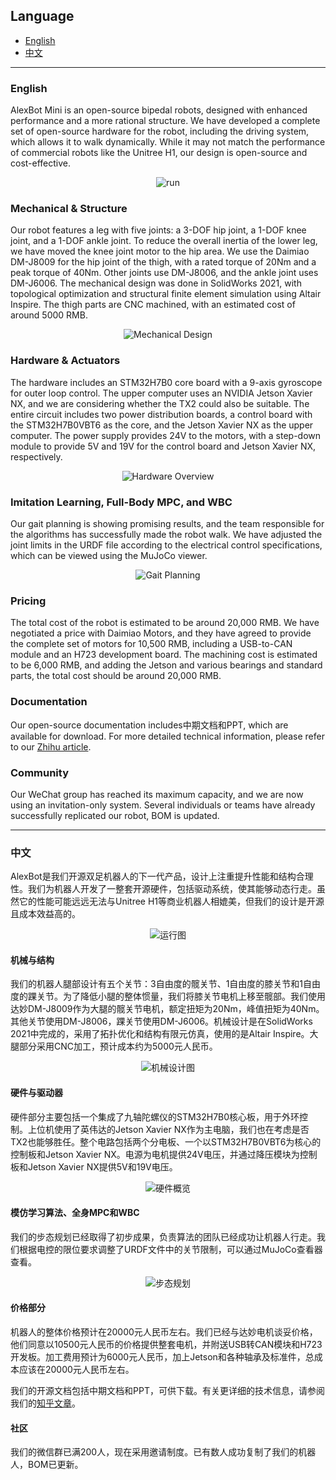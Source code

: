 ## Language

- [English](#english)
- [中文](#中文)

---

### English

AlexBot Mini is an open-source bipedal robots, designed with enhanced performance and a more rational structure. We have developed a complete set of open-source hardware for the robot, including the driving system, which allows it to walk dynamically. While it may not match the performance of commercial robots like the Unitree H1, our design is open-source and cost-effective.

<div style="text-align: center;">
    <img src="https://github.com/Alexhuge1/Alexbot/assets/79268846/a2eb591e-d456-4b0f-b197-b859c2b0c155" alt="run">
</div>

### Mechanical & Structure

Our robot features a leg with five joints: a 3-DOF hip joint, a 1-DOF knee joint, and a 1-DOF ankle joint. To reduce the overall inertia of the lower leg, we have moved the knee joint motor to the hip area. We use the Daimiao DM-J8009 for the hip joint of the thigh, with a rated torque of 20Nm and a peak torque of 40Nm. Other joints use DM-J8006, and the ankle joint uses DM-J6006. The mechanical design was done in SolidWorks 2021, with topological optimization and structural finite element simulation using Altair Inspire. The thigh parts are CNC machined, with an estimated cost of around 5000 RMB.

<div style="text-align: center;">
    <img alt="Mechanical Design" src="https://github.com/Alexhuge1/Alexbot/assets/79268846/150308cd-8ca5-4cd7-801d-cbc1b5fc478d">
</div>

### Hardware & Actuators

The hardware includes an STM32H7B0 core board with a 9-axis gyroscope for outer loop control. The upper computer uses an NVIDIA Jetson Xavier NX, and we are considering whether the TX2 could also be suitable. The entire circuit includes two power distribution boards, a control board with the STM32H7B0VBT6 as the core, and the Jetson Xavier NX as the upper computer. The power supply provides 24V to the motors, with a step-down module to provide 5V and 19V for the control board and Jetson Xavier NX, respectively.

<div style="text-align: center;">
    <img alt="Hardware Overview" src="https://github.com/Alexhuge1/Alexbot/assets/79268846/45d509cd-a820-4300-86af-de6eaf1d7879">
</div>

### Imitation Learning, Full-Body MPC, and WBC

Our gait planning is showing promising results, and the team responsible for the algorithms has successfully made the robot walk. We have adjusted the joint limits in the URDF file according to the electrical control specifications, which can be viewed using the MuJoCo viewer.

<div style="text-align: center;">
    <img alt="Gait Planning" src="https://github.com/Alexhuge1/Alexbot/assets/79268846/ca007be0-8ff4-47b6-8b23-acb9bd97a089">
</div>

### Pricing

The total cost of the robot is estimated to be around 20,000 RMB. We have negotiated a price with Daimiao Motors, and they have agreed to provide the complete set of motors for 10,500 RMB, including a USB-to-CAN module and an H723 development board. The machining cost is estimated to be 6,000 RMB, and adding the Jetson and various bearings and standard parts, the total cost should be around 20,000 RMB.

### Documentation

Our open-source documentation includes中期文档和PPT, which are available for download. For more detailed technical information, please refer to our [Zhihu article](https://zhuanlan.zhihu.com/p/69235601413).

### Community

Our WeChat group has reached its maximum capacity, and we are now using an invitation-only system. Several individuals or teams have already successfully replicated our robot, BOM is updated.


---

### 中文

AlexBot是我们开源双足机器人的下一代产品，设计上注重提升性能和结构合理性。我们为机器人开发了一整套开源硬件，包括驱动系统，使其能够动态行走。虽然它的性能可能远远无法与Unitree H1等商业机器人相媲美，但我们的设计是开源且成本效益高的。

<div style="text-align: center;">
    <img alt="运行图" src="https://github.com/Alexhuge1/Alexbot/assets/79268846/a2eb591e-d456-4b0f-b197-b859c2b0c155">
</div>

#### 机械与结构

我们的机器人腿部设计有五个关节：3自由度的髋关节、1自由度的膝关节和1自由度的踝关节。为了降低小腿的整体惯量，我们将膝关节电机上移至髋部。我们使用达妙DM-J8009作为大腿的髋关节电机，额定扭矩为20Nm，峰值扭矩为40Nm。其他关节使用DM-J8006，踝关节使用DM-J6006。机械设计是在SolidWorks 2021中完成的，采用了拓扑优化和结构有限元仿真，使用的是Altair Inspire。大腿部分采用CNC加工，预计成本约为5000元人民币。

<div style="text-align: center;">
    <img alt="机械设计图" src="https://github.com/Alexhuge1/Alexbot/assets/79268846/150308cd-8ca5-4cd7-801d-cbc1b5fc478d">
</div>

#### 硬件与驱动器

硬件部分主要包括一个集成了九轴陀螺仪的STM32H7B0核心板，用于外环控制。上位机使用了英伟达的Jetson Xavier NX作为主电脑，我们也在考虑是否TX2也能够胜任。整个电路包括两个分电板、一个以STM32H7B0VBT6为核心的控制板和Jetson Xavier NX。电源为电机提供24V电压，并通过降压模块为控制板和Jetson Xavier NX提供5V和19V电压。

<div style="text-align: center;">
    <img alt="硬件概览" src="https://github.com/Alexhuge1/Alexbot/assets/79268846/45d509cd-a820-4300-86af-de6eaf1d7879">
</div>

#### 模仿学习算法、全身MPC和WBC

我们的步态规划已经取得了初步成果，负责算法的团队已经成功让机器人行走。我们根据电控的限位要求调整了URDF文件中的关节限制，可以通过MuJoCo查看器查看。

<div style="text-align: center;">
    <img alt="步态规划" src="https://github.com/Alexhuge1/Alexbot/assets/79268846/ca007be0-8ff4-47b6-8b23-acb9bd97a089">
</div>

#### 价格部分

机器人的整体价格预计在20000元人民币左右。我们已经与达妙电机谈妥价格，他们同意以10500元人民币的价格提供整套电机，并附送USB转CAN模块和H723开发板。加工费用预计为6000元人民币，加上Jetson和各种轴承及标准件，总成本应该在20000元人民币左右。


我们的开源文档包括中期文档和PPT，可供下载。有关更详细的技术信息，请参阅我们的[知乎文章](https://zhuanlan.zhihu.com/p/69235601413)。

#### 社区

我们的微信群已满200人，现在采用邀请制度。已有数人成功复制了我们的机器人，BOM已更新。
